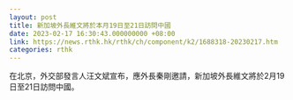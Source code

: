 ```yaml
---
layout: post
title: 新加坡外長維文將於本月19日至21日訪問中國
date: 2023-02-17 16:30:43.000000000 +08:00
link: https://news.rthk.hk/rthk/ch/component/k2/1688318-20230217.htm
categories: rthk
---
```


在北京，外交部發言人汪文斌宣布，應外長秦剛邀請，新加坡外長維文將於2月19日至21日訪問中國。
